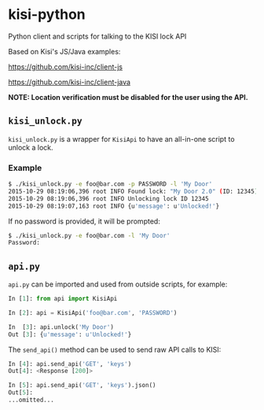 # kisi-python
Python client and scripts for talking to the KISI lock API

Based on Kisi's JS/Java examples:

https://github.com/kisi-inc/client-js

https://github.com/kisi-inc/client-java

**NOTE: Location verification must be disabled for the user using the API.**

## `kisi_unlock.py`
`kisi_unlock.py` is a wrapper for `KisiApi` to have an all-in-one script to unlock a lock.

### Example
```bash
$ ./kisi_unlock.py -e foo@bar.com -p PASSWORD -l 'My Door'
2015-10-29 08:19:06,396 root INFO Found lock: "My Door 2.0" (ID: 12345)
2015-10-29 08:19:06,396 root INFO Unlocking lock ID 12345
2015-10-29 08:19:07,163 root INFO {u'message': u'Unlocked!'}
```

If no password is provided, it will be prompted:
```bash
$ ./kisi_unlock.py -e foo@bar.com -l 'My Door'
Password:
```

## `api.py`
`api.py` can be imported and used from outside scripts, for example:

```python
In [1]: from api import KisiApi

In [2]: api = KisiApi('foo@bar.com', 'PASSWORD')

In  [3]: api.unlock('My Door')
Out [3]: {u'message': u'Unlocked!'}
```

The `send_api()` method can be used to send raw API calls to KISI:
```python
In [4]: api.send_api('GET', 'keys')
Out[4]: <Response [200]>

In [5]: api.send_api('GET', 'keys').json()
Out[5]:
...omitted...
```
